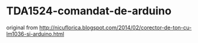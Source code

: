 # TDA1524-comandat-de-arduino

original from http://nicuflorica.blogspot.com/2014/02/corector-de-ton-cu-lm1036-si-arduino.html
